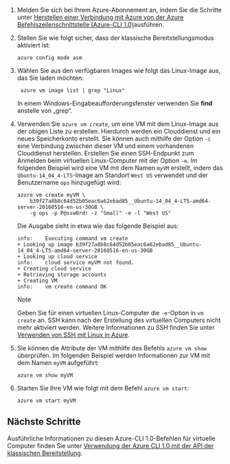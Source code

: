 
1. Melden Sie sich bei Ihrem Azure-Abonnement an, indem Sie die Schritte unter [Herstellen einer Verbindung mit Azure von der Azure Befehlszeilenschnittstelle (Azure-CLI 1.0)](../articles/xplat-cli-connect.md)ausführen.

2. Stellen Sie wie folgt sicher, dass der klassische Bereitstellungsmodus aktiviert ist:

    ```azurecli
    azure config mode asm
    ```

3. Wählen Sie aus den verfügbaren Images wie folgt das Linux-Image aus, das Sie laden möchten:

   ```azurecli   
    azure vm image list | grep "Linux"
    ```
   
    In einem Windows-Eingabeaufforderungsfenster verwenden Sie **find** anstelle von „grep“.
   
4. Verwenden Sie `azure vm create`, um eine VM mit dem Linux-Image aus der obigen Liste zu erstellen. Hierdurch werden ein Clouddienst und ein neues Speicherkonto erstellt. Sie können auch mithilfe der Option `-c` eine Verbindung zwischen dieser VM und einem vorhandenen Clouddienst herstellen. Erstellen Sie einen SSH-Endpunkt zum Anmelden beim virtuellen Linux-Computer mit der Option `-e`. Im folgenden Beispiel wird eine VM mit dem Namen `myVM` erstellt, indem das `Ubuntu-14_04_4-LTS`-Image am Standort `West US` verwendet und der Benutzername `ops` hinzugefügt wird:
   
    ```azurecli
    azure vm create myVM \
        b39f27a8b8c64d52b05eac6a62ebad85__Ubuntu-14_04_4-LTS-amd64-server-20160516-en-us-30GB \
        -g ops -p P@ssw0rd! -z "Small" -e -l "West US"
    ```

    Die Ausgabe sieht in etwa wie das folgende Beispiel aus:

    ```azurecli
    info:    Executing command vm create
    + Looking up image b39f27a8b8c64d52b05eac6a62ebad85__Ubuntu-14_04_4-LTS-amd64-server-20160516-en-us-30GB
    + Looking up cloud service
    info:    cloud service myVM not found.
    + Creating cloud service
    + Retrieving storage accounts
    + Creating VM
    info:    vm create command OK
    ```
   
   > [!NOTE]
   > Geben Sie für einen virtuellen Linux-Computer die `-e`-Option in `vm create` an. SSH kann nach der Erstellung des virtuellen Computers nicht mehr aktiviert werden. Weitere Informationen zu SSH finden Sie unter [Verwenden von SSH mit Linux in Azure](../articles/virtual-machines/linux/mac-create-ssh-keys.md?toc=%2fazure%2fvirtual-machines%2flinux%2ftoc.json).

5. Sie können die Attribute der VM mithilfe des Befehls `azure vm show` überprüfen. Im folgenden Beispiel werden Informationen zur VM mit dem Namen `myVM` aufgeführt:

    ```azurecli   
    azure vm show myVM
    ```

6. Starten Sie Ihre VM wie folgt mit dem Befehl `azure vm start`:

    ```azurecli
    azure vm start myVM
    ```

## <a name="next-steps"></a>Nächste Schritte
Ausführliche Informationen zu diesen Azure-CLI 1.0-Befehlen für virtuelle Computer finden Sie unter [Verwendung der Azure CLI 1.0 mit der API der klassischen Bereitstellung](https://docs.microsoft.com/cli/azure/get-started-with-az-cli2).

